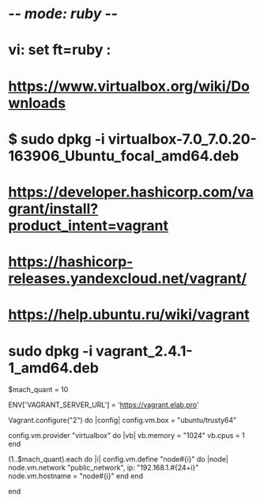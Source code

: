 # -*- mode: ruby -*-
# vi: set ft=ruby :

# https://www.virtualbox.org/wiki/Downloads
# $ sudo dpkg -i virtualbox-7.0_7.0.20-163906_Ubuntu_focal_amd64.deb

# https://developer.hashicorp.com/vagrant/install?product_intent=vagrant
# https://hashicorp-releases.yandexcloud.net/vagrant/
# https://help.ubuntu.ru/wiki/vagrant 
# sudo dpkg -i vagrant_2.4.1-1_amd64.deb

$mach_quant = 10

ENV['VAGRANT_SERVER_URL'] = 'https://vagrant.elab.pro'

Vagrant.configure("2") do |config|
  config.vm.box = "ubuntu/trusty64"

  config.vm.provider "virtualbox" do |vb|
    vb.memory = "1024"
    vb.cpus = 1
  end

  (1..$mach_quant).each do |i|
      config.vm.define "node#{i}" do |node|
          node.vm.network "public_network", ip: "192.168.1.#{24+i}"
          node.vm.hostname = "node#{i}"
      end
  end

end
